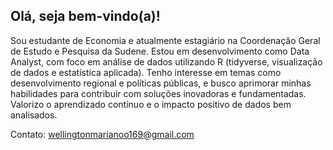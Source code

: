 ## Olá, seja bem-vindo(a)!

Sou estudante de Economia e atualmente estagiário na Coordenação Geral de Estudo e Pesquisa da Sudene. Estou em desenvolvimento como Data Analyst, com foco em análise de dados utilizando R (tidyverse, visualização de dados e estatística aplicada). Tenho interesse em temas como desenvolvimento regional e políticas públicas, e busco aprimorar minhas habilidades para contribuir com soluções inovadoras e fundamentadas. Valorizo o aprendizado contínuo e o impacto positivo de dados bem analisados.

Contato: wellingtonmarianoo169@gmail.com
